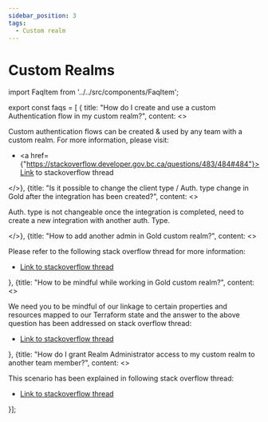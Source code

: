 ```yaml
---
sidebar_position: 3
tags:
  - Custom realm
---
```


# Custom Realms

import FaqItem from '../../src/components/FaqItem';

export const faqs = [
{
title: "How do I create and use a custom Authentication flow in my custom realm?",
content: <><p>Custom authentication flows can be created & used by any team with a custom realm. For more information, please visit:   </p><ul><li><a href={"https://stackoverflow.developer.gov.bc.ca/questions/483/484#484"}>Link to stackoverflow thread</a></li></ul></>},
{title: "Is it possible to change the client type / Auth. type change in Gold after the integration has been created?",
content: <><p>Auth. type is not changeable once the integration is completed, need to create a new integration with another auth. Type.</P></>},
{title: "How to add another admin in Gold custom realm?",
content: <><p>Please refer to the following stack overflow thread for more information:
</p><ul><li><a href={"https://stackoverflow.developer.gov.bc.ca/questions/939/940#940"}>Link to stackoverflow thread</a></li></ul></>},
{title: "How to be mindful while working in Gold custom realm?",
content: <><p>We need you to be mindful of our linkage to certain properties and resources mapped to our Terraform state and the answer to the above question has been addressed on stack overflow thread:
</p><ul><li><a href={"https://stackoverflow.developer.gov.bc.ca/questions/920/921#921"}>Link to stackoverflow thread</a></li></ul></>},
{title: "How do I grant Realm Administrator access to my custom realm to another team member?",
content: <><p>This scenario has been explained in following stack overflow thread:
</p><ul><li><a href={"https://stackoverflow.developer.gov.bc.ca/questions/235/997#997"}>Link to stackoverflow thread</a></li></ul></>}];

<FaqItem faqs={faqs}/>

